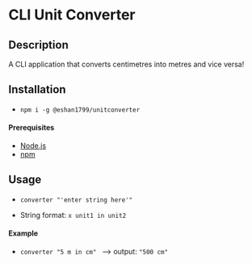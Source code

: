 # CLI Unit Converter

## Description

A CLI application that converts centimetres into metres and vice versa!

## Installation

* ```npm i -g @eshan1799/unitconverter```

#### Prerequisites
* [Node.js](https://nodejs.org/en/)
* [npm](https://www.npmjs.com/get-npm)

## Usage

* ```converter "'enter string here'" ```

* String format: 
```x unit1 in unit2```

#### Example
* ```converter "5 m in cm" ```
--> output: 
```"500 cm"```
